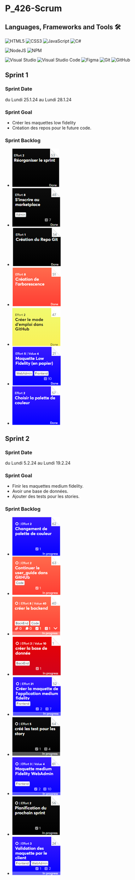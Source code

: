 # P_426-Scrum
## Languages, Frameworks and Tools 🛠
![HTML5](https://img.shields.io/badge/html5-%23E34F26.svg?style=for-the-badge&logo=html5&logoColor=white)
![CSS3](https://img.shields.io/badge/css3-%231572B6.svg?style=for-the-badge&logo=css3&logoColor=white)
![JavaScript](https://img.shields.io/badge/javascript-%23323330.svg?style=for-the-badge&logo=javascript&logoColor=%23F7DF1E)
![C#](https://img.shields.io/badge/c%23-%23239120.svg?style=for-the-badge&logo=csharp&logoColor=white)  

![NodeJS](https://img.shields.io/badge/node.js-6DA55F?style=for-the-badge&logo=node.js&logoColor=white)
![NPM](https://img.shields.io/badge/NPM-%23CB3837.svg?style=for-the-badge&logo=npm&logoColor=white)

![Visual Studio](https://img.shields.io/badge/Visual%20Studio-5C2D91.svg?style=for-the-badge&logo=visual-studio&logoColor=white)
![Visual Studio Code](https://img.shields.io/badge/Visual%20Studio%20Code-0078d7.svg?style=for-the-badge&logo=visual-studio-code&logoColor=white)
![Figma](https://img.shields.io/badge/figma-%23F24E1E.svg?style=for-the-badge&logo=figma&logoColor=white)
![Git](https://img.shields.io/badge/git-%23F05033.svg?style=for-the-badge&logo=git&logoColor=white)
![GitHub](https://img.shields.io/badge/github-%23121011.svg?style=for-the-badge&logo=github&logoColor=white)


## Sprint 1
### Sprint Date
du Lundi 25.1.24 au Lundi 28.1.24
### Sprint Goal
* Créer les maquettes low fidelity
* Création des repos pour le future code.
### Sprint Backlog
* ![Task Reorganiser le sprint](https://github.com/quemet/P_426-Scrum/blob/main/Image/IceScrum/Sprint1/TaskReorganiserSprint.png)
* ![Task S'inscrire au marketPlace](https://github.com/quemet/P_426-Scrum/blob/main/Image/IceScrum/Sprint1/TaskInscrireMarketPlace.png)
* ![Task Creation du Repo Git](https://github.com/quemet/P_426-Scrum/blob/main/Image/IceScrum/Sprint1/TaskCreationGitHub.png)
* ![Task Creation arborescence](https://github.com/quemet/P_426-Scrum/blob/main/Image/IceScrum/Sprint1/TaskCreationArborescence.png)
* ![Task Creation Mode emploi](https://github.com/quemet/P_426-Scrum/blob/main/Image/IceScrum/Sprint1/TaskCreationModeEmploi.png)
* ![Task Maquette Low Fidelity](https://github.com/quemet/P_426-Scrum/blob/main/Image/IceScrum/Sprint1/TaskMaquetteLow.png)
* ![Task Chosir palette](https://github.com/quemet/P_426-Scrum/blob/main/Image/IceScrum/Sprint1/TaskChoisirPalette.png)
## Sprint 2
### Sprint Date
du Lundi 5.2.24 au Lundi 19.2.24
### Sprint Goal
* Finir les maquettes medium fidelity.
* Avoir une base de données.
* Ajouter des tests pour les stories.
### Sprint Backlog
* ![Task Changer Palette Couleur](https://github.com/quemet/P_426-Scrum/blob/main/Image/IceScrum/Sprint2/TaskChangePalette.png)
* ![Task Continuer User Guide](https://github.com/quemet/P_426-Scrum/blob/main/Image/IceScrum/Sprint2/TaskContinueUserGuide.png)
* ![Task Create Back End](https://github.com/quemet/P_426-Scrum/blob/main/Image/IceScrum/Sprint2/TaskCreateBackEnd.png)
* ![Task Create Database](https://github.com/quemet/P_426-Scrum/blob/main/Image/IceScrum/Sprint2/TaskCreateDatabase.png)
* ![Task Create Maquette Medium](https://github.com/quemet/P_426-Scrum/blob/main/Image/IceScrum/Sprint2/TaskCreateMaquetteMedium.png)
* ![Task Create Test User Story](https://github.com/quemet/P_426-Scrum/blob/main/Image/IceScrum/Sprint2/TaskCreateTestUserStory.png)
* ![Task Create Maquette Medium](https://github.com/quemet/P_426-Scrum/blob/main/Image/IceScrum/Sprint2/TaskMaquetteMedium.png)
* ![Task Planif Next Sprint](https://github.com/quemet/P_426-Scrum/blob/main/Image/IceScrum/Sprint2/TaskPlanifNextSprint.png)
* ![Task Valider Maquette](https://github.com/quemet/P_426-Scrum/blob/main/Image/IceScrum/Sprint2/TaskValidationMaquette.png)
